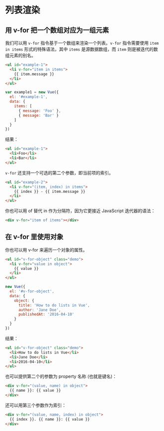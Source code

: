 # 列表渲染

## 用 v-for 把一个数组对应为一组元素

我们可以用 `v-for` 指令基于一个数组来渲染一个列表。`v-for` 指令需要使用 `item in items` 形式的特殊语法，其中 `items` 是源数据数组，而 `item` 则是被迭代的数组元素的别名。

```html
<ul id="example-1">
  <li v-for="item in items">
    {{ item.message }}
  </li>
</ul>
```

```javascript
var example1 = new Vue({
  el: '#example-1',
  data: {
    items: [
      { message: 'Foo' },
      { message: 'Bar' }
    ]
  }
})
```
结果：

```html
<ul id="example-1">
  <li>Foo</li>
  <li>Bar</li>
</ul>
```

`v-for` 还支持一个可选的第二个参数，即当前项的索引。

```html
<ul id="example-2">
  <li v-for="(item, index) in items">
    {{ index }} - {{ item.message }}
  </li>
</ul>
```

你也可以用 of 替代 in 作为分隔符，因为它更接近 JavaScript 迭代器的语法：

```html
<div v-for="item of items"></div>
```

## 在 v-for 里使用对象

你也可以用 v-for 来遍历一个对象的属性。

```html
<ul id="v-for-object" class="demo">
  <li v-for="value in object">
    {{ value }}
  </li>
</ul>
```

```javascript
new Vue({
  el: '#v-for-object',
  data: {
    object: {
      title: 'How to do lists in Vue',
      author: 'Jane Doe',
      publishedAt: '2016-04-10'
    }
  }
})
```

结果：

```html
<ul id="v-for-object" class="demo">
  <li>How to do lists in Vue</li>
  <li>Jane Doe</li>
  <li>2016-04-10</li>
</ul>
```
也可以提供第二个的参数为 property 名称 (也就是键名)：

```html
<div v-for="(value, name) in object">
  {{ name }}: {{ value }}
</div>
```

还可以用第三个参数作为索引：

```html
<div v-for="(value, name, index) in object">
  {{ index }}. {{ name }}: {{ value }}
</div>
```